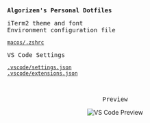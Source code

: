 <samp><b>Algorizen's Personal Dotfiles</b></samp>

<samp>iTerm2 theme and font</samp><br>
<samp>Environment configuration file<samp>
  
  [`macos/.zshrc`](./macos/.zshrc)

<samp>VS Code Settings<samp>

  [`.vscode/settings.json`](./.vscode/settings.json)<br>
  [`.vscode/extensions.json`](./.vscode/extensions.json)

<br>
<p align="center"><samp>Preview</samp></p>

<p align="center">
<img alt="VS Code Preview" src="https://user-images.githubusercontent.com/37773107/169569946-77f2d6c1-520f-47a5-b3d5-db743580a329.png">
</p>

<br>
